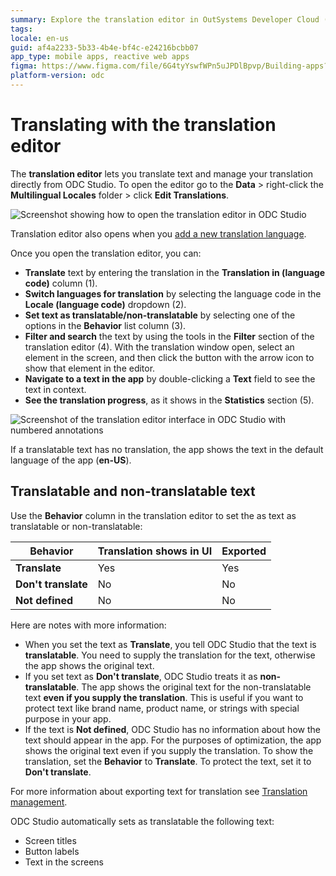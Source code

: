 ```yaml
---
summary: Explore the translation editor in OutSystems Developer Cloud (ODC) for managing app translations directly within ODC Studio.
tags:
locale: en-us
guid: af4a2233-5b33-4b4e-bf4c-e24216bcbb07
app_type: mobile apps, reactive web apps
figma: https://www.figma.com/file/6G4tyYswfWPn5uJPDlBpvp/Building-apps?type=design&node-id=3606%3A22179&t=ZwHw8hXeFhwYsO5V-1
platform-version: odc
---
```

# Translating with the translation editor

The **translation editor** lets you translate text and manage your translation directly from ODC Studio. To open the editor go to the **Data** > right-click the **Multilingual Locales** folder > click **Edit Translations**.

![Screenshot showing how to open the translation editor in ODC Studio](images/opening-translation-editor-ss.png "Opening the Translation Editor")

Translation editor also opens when you [add a new translation language](translate-your-app.md).


Once you open the translation editor, you can:

* **Translate** text by entering the translation in the **Translation in (language code)** column (1).
* **Switch languages for translation** by selecting the language code in the **Locale (language code)** dropdown (2).
* **Set text as translatable/non-translatable** by selecting one of the options in the **Behavior** list column (3). 
* **Filter and search** the text by using the tools in the **Filter** section of the translation editor (4). With the translation window open, select an element in the screen, and then click the button with the arrow icon to show that element in the editor.
* **Navigate to a text in the app** by double-clicking a **Text** field to see the text in context.
* **See the translation progress**, as it shows in the **Statistics** section (5).

![Screenshot of the translation editor interface in ODC Studio with numbered annotations](images/translation-editor-overview-ss.png "Translation Editor Overview")

<div class="info" markdown="1">

If a translatable text has no translation, the app shows the text in the default language of the app (**en-US**).

</div>

## Translatable and non-translatable text

Use the **Behavior** column in the translation editor to set the as text as translatable or non-translatable:

| **Behavior**        | Translation shows in UI | Exported |
| ------------------- | ----------------------- | -------- |
| **Translate**       | Yes                     | Yes      |
| **Don't translate** | No                      | No       |
| **Not defined**     | No                      | No       |

Here are notes with more information:

* When you set the text as **Translate**, you tell ODC Studio that the text is **translatable**. You need to supply the translation for the text, otherwise the app shows the original text.
* If you set text as **Don't translate**, ODC Studio treats it as **non-translatable**. The app shows the original text for the non-translatable text **even if you supply the translation**. This is useful if you want to protect text like brand name, product name, or strings with special purpose in your app.
* If the text is **Not defined**, ODC Studio has no information about how the text should appear in the app. For the purposes of optimization, the app shows the original text even if you supply the translation. To show the translation, set the **Behavior** to **Translate**. To protect the text, set it to **Don't translate**.

For more information about exporting text for translation see [Translation management](translation-management.md).

<div class="info" markdown="1">

ODC Studio automatically sets as translatable the following text:  

* Screen titles
* Button labels
* Text in the screens

</div>

